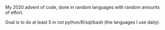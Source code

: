 My 2020 advent of code, done in random languages with random amounts of effort.

Goal is to do at least 5 in not python/R/sql/bash (the languages I use daily).


